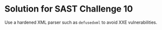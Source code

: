 # Solution for SAST Challenge 10

Use a hardened XML parser such as `defusedxml` to avoid XXE vulnerabilities.
